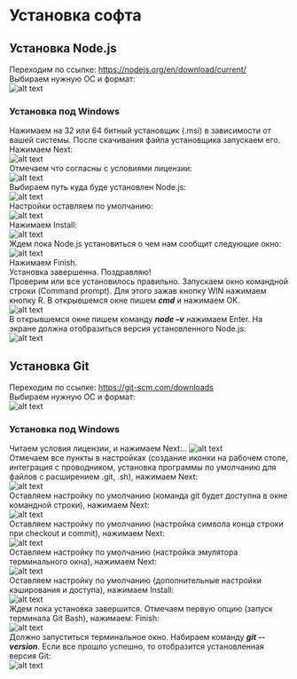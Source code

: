 # Установка софта

## Установка Node.js

Переходим по ссылке: https://nodejs.org/en/download/current/  
Выбираем нужную ОС и формат:  
![alt text](img/setup_nodejs_win_001.png "Node.js download page")  

### Установка под Windows

Нажимаем на 32 или 64 битный установщик (.msi) в зависимости от вашей системы. После скачивания файла установщика запускаем его.  
Нажимаем Next:  
![alt text](img/setup_nodejs_win_002.png "Welcome to setup wizard")  
Отмечаем что согласны с условиями лицензии:  
![alt text](img/setup_nodejs_win_003.png "End-User License Agreement")  
Выбираем путь куда буде установлен Node.js:  
![alt text](img/setup_nodejs_win_004.png "Node.js install destination folder")  
Настройки оставляем по умолчанию:  
![alt text](img/setup_nodejs_win_005.png "Custom setup")  
Нажимаем Install:  
![alt text](img/setup_nodejs_win_006.png "Ready to install")  
Ждем пока Node.js установиться о чем нам сообщит следующие окно:
![alt text](img/setup_nodejs_win_007.png "Completed install")  
Нажимаем Finish.  
Установка завершенна. Поздравляю!  
Проверим или все установилось правильно. Запускаем окно командной строки (Command prompt). Для этого зажав кнопку WIN нажимаем кнопку R. В открывшемся окне пишем ***cmd*** и нажимаем OK.  
![alt text](img/setup_nodejs_win_008.png "Run window")  
В открывшемся окне пишем команду ***node –v*** нажимаем Enter. На экране должна отобразиться версия установленного Node.js:  
![alt text](img/setup_nodejs_win_009.png "Command prompt")  

## Установка Git

Переходим по ссылке: https://git-scm.com/downloads  
Выбираем нужную ОС и формат:  
![alt text](img/setup_git_win_001.png "Git download page")  

### Установка под Windows

Читаем условия лицензии, и нажимаем Next:..
![alt text](img/setup_git_win_002.png "GNU General Public License")  
Отмечаем все пункты в настройках (создание иконки на рабочем столе, интеграция с проводником, установка программы по умолчанию для файлов с расширением .git, .sh), нажимаем Next:  
![alt text](img/setup_git_win_003.png "Select components")  
Оставляем  настройку по умолчанию (команда git будет доступна в окне командной строки), нажимаем Next:  
![alt text](img/setup_git_win_004.png "git PATH setup")  
Оставляем настройку по умолчанию (настройка символа конца строки при checkout и commit), нажимаем Next:  
![alt text](img/setup_git_win_005.png "setup line ending conversion")  
Оставляем настройку по умолчанию (настройка эмулятора терминального  окна), нажимаем Next:  
![alt text](img/setup_git_win_006.png "configure terminal emulator")  
Оставляем настройку по умолчанию (дополнительные настройки кэширования и доступа), нажимаем Install:  
![alt text](img/setup_git_win_007.png "extra options")  
Ждем пока установка завершится. Отмечаем первую опцию (запуск терминала Git Bash), нажимаем: Finish:  
![alt text](img/setup_git_win_008.png "complete installation")  
Должно запуститься терминальное окно. Набираем команду ***git --version***. Если все прошло успешно, то отобразится установленная версия Git:  
![alt text](img/setup_git_win_009.png "check git version in teminal")  